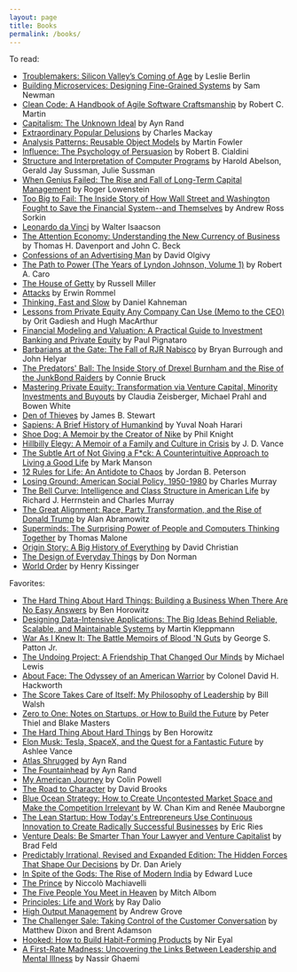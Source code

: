```yaml
---
layout: page
title: Books
permalink: /books/
---
```


To read:
- [Troublemakers: Silicon Valley’s Coming of Age](https://www.amazon.com/Troublemakers-Silicon-Valleys-Coming-Age/dp/1451651503/ref=sr_1_1?lipi=urn%3Ali%3Apage%3Ad_flagship3_pulse_read%3Bts4760kTRWK3jkf1mI%2F2Fw%3D%3D) by Leslie Berlin
- [Building Microservices: Designing Fine-Grained Systems](https://www.amazon.com/Building-Microservices-Designing-Fine-Grained-Systems/dp/1491950358/ref=sr_1_1?s=books&ie=UTF8&qid=1511837303&sr=1-1&keywords=microservices) by Sam Newman
- [Clean Code: A Handbook of Agile Software Craftsmanship](https://www.amazon.com/Clean-Code-Handbook-Software-Craftsmanship/dp/0132350882/ref=pd_sim_14_25?_encoding=UTF8&psc=1&refRID=TYSZNHSHKBPV4Q0FWV2T) by Robert C. Martin
- [Capitalism: The Unknown Ideal](https://www.aynrand.org/novels/capitalism-the-unknown-ideal) by Ayn Rand
- [Extraordinary Popular Delusions](https://www.amazon.com/Extraordinary-Popular-Delusions-Charles-Mackay/dp/0486432238) by Charles Mackay
- [Analysis Patterns: Reusable Object Models](https://www.amazon.com/gp/product/0201895420?ie=UTF8&tag=martinfowlerc-20&linkCode=as2&camp=1789&creative=9325&creativeASIN=0201895420) by Martin Fowler
- [Influence: The Psychology of Persuasion](https://www.amazon.com/gp/product/006124189X/ref=as_li_tf_tl?ie=UTF8&camp=1789&creative=9325&creativeASIN=006124189X&linkCode=as2&tag=favobooks0b-20) by Robert B. Cialdini
- [Structure and Interpretation of Computer Programs](https://www.amazon.com/gp/product/0262510871?ie=UTF8&camp=1789&creativeASIN=0262510871&linkCode=xm2&tag=favobooks0b-20) by Harold Abelson, Gerald Jay Sussman, Julie Sussman
- [When Genius Failed: The Rise and Fall of Long-Term Capital Management](https://www.amazon.com/gp/product/0375758259?ie=UTF8&camp=1789&creativeASIN=0375758259&linkCode=xm2&tag=favobooks0b-20) by Roger Lowenstein
- [Too Big to Fail: The Inside Story of How Wall Street and Washington Fought to Save the Financial System--and Themselves](https://www.amazon.com/gp/product/0143118242?ie=UTF8&camp=1789&creativeASIN=0143118242&linkCode=xm2&tag=favobooks0b-20) by Andrew Ross Sorkin
- [Leonardo da Vinci](https://www.amazon.com/Leonardo-Vinci-Walter-Isaacson/dp/1501139150/ref=sr_1_3?ie=UTF8&qid=1513522708&sr=8-3&keywords=da+vinci) by Walter Isaacson
- [The Attention Economy: Understanding the New Currency of Business](https://www.amazon.com/Attention-Economy-Understanding-Currency-Business/dp/1578518717) by Thomas H. Davenport and John C. Beck
- [Confessions of an Advertising Man](https://www.amazon.com/Confessions-Advertising-Man-David-Ogilvy/dp/190491537X) by David Olgivy
- [The Path to Power (The Years of Lyndon Johnson, Volume 1)](https://www.amazon.com/Path-Power-Years-Lyndon-Johnson/dp/0679729453) by Robert A. Caro
- [The House of Getty](https://www.amazon.com/House-Getty-Russell-Miller/dp/1448204356) by Russell Miller
- [Attacks](https://www.amazon.com/Attacks-Erwin-Rommel/dp/0960273603/) by Erwin Rommel
- [Thinking, Fast and Slow](https://www.amazon.com/Thinking-Fast-Slow-Daniel-Kahneman/dp/0374533555/ref=pd_lpo_sbs_14_t_0?_encoding=UTF8&psc=1&refRID=WWR2B08JB0SH22KXW7VH) by Daniel Kahneman
- [Lessons from Private Equity Any Company Can Use (Memo to the CEO)](https://www.amazon.com/Lessons-Private-Equity-Company-Memo/dp/1422124959) by Orit Gadiesh and Hugh MacArthur
- [Financial Modeling and Valuation: A Practical Guide to Investment Banking and Private Equity](https://www.amazon.com/Financial-Modeling-Valuation-Practical-Investment/dp/1118558766) by Paul Pignataro
- [Barbarians at the Gate: The Fall of RJR Nabisco](https://www.amazon.com/Barbarians-Gate-Fall-RJR-Nabisco/dp/0061655554) by Bryan Burrough and John Helyar
- [The Predators' Ball: The Inside Story of Drexel Burnham and the Rise of the JunkBond Raiders](https://www.amazon.com/Predators-Ball-Burnham-JunkBond-Raiders/dp/0140120904) by Connie Bruck
- [Mastering Private Equity: Transformation via Venture Capital, Minority Investments and Buyouts](https://www.amazon.com/Mastering-Private-Equity-Transformation-Investments/dp/1119327970) by Claudia Zeisberger, Michael Prahl and Bowen White
- [Den of Thieves](https://www.amazon.com/Den-Thieves-James-B-Stewart/dp/067179227X) by James B. Stewart
- [Sapiens: A Brief History of Humankind](https://www.amazon.com/gp/product/0062316117) by Yuval Noah Harari
- [Shoe Dog: A Memoir by the Creator of Nike](https://www.amazon.com/gp/product/1501135929) by Phil Knight
- [Hillbilly Elegy: A Memoir of a Family and Culture in Crisis](https://www.amazon.com/gp/product/0062300555) by J. D. Vance
- [The Subtle Art of Not Giving a F*ck: A Counterintuitive Approach to Living a Good Life](https://www.amazon.com/gp/product/0062457713) by Mark Manson
- [12 Rules for Life: An Antidote to Chaos](https://www.amazon.com/12-Rules-Life-Antidote-Chaos/dp/0345816021) by Jordan B. Peterson
- [Losing Ground: American Social Policy, 1950-1980](https://www.amazon.com/Losing-Ground-American-Social-1950-1980/dp/0465065880) by Charles Murray
- [The Bell Curve: Intelligence and Class Structure in American Life](https://www.amazon.com/Bell-Curve-Intelligence-Structure-Paperbacks/dp/0684824299) by Richard J. Herrnstein and Charles Murray
- [The Great Alignment: Race, Party Transformation, and the Rise of Donald Trump](https://www.amazon.com/Great-Alignment-Party-Transformation-Donald/dp/0300207131) by Alan Abramowitz
- [Superminds: The Surprising Power of People and Computers Thinking Together](https://www.amazon.com/Superminds-Surprising-Computers-Thinking-Together/dp/0316349135) by Thomas Malone
- [Origin Story: A Big History of Everything](https://www.amazon.com/Origin-Story-Big-History-Everything/dp/0316392006) by David Christian
- [The Design of Everyday Things](https://www.amazon.com/Design-Everyday-Things-Revised-Expanded/dp/0465050654) by Don Norman
- [World Order](https://www.amazon.com/World-Order-Henry-Kissinger/dp/0143127713) by Henry Kissinger

Favorites:
- [The Hard Thing About Hard Things: Building a Business When There Are No Easy Answers](https://www.amazon.com/gp/product/0062273205) by Ben Horowitz
- [Designing Data-Intensive Applications: The Big Ideas Behind Reliable, Scalable, and Maintainable Systems](https://www.amazon.com/Designing-Data-Intensive-Applications-Reliable-Maintainable/dp/1449373321) by Martin Kleppmann
- [War As I Knew It: The Battle Memoirs of Blood 'N Guts](https://www.amazon.com/War-As-Knew-Battle-Memoirs/dp/0553259911) by George S. Patton Jr.
- [The Undoing Project: A Friendship That Changed Our Minds](https://www.amazon.com/Undoing-Project-Friendship-Changed-Minds/dp/0393254593) by Michael Lewis
- [About Face: The Odyssey of an American Warrior](https://www.amazon.com/About-Face-Odyssey-American-Warrior/dp/0671695347) by Colonel David H. Hackworth
- [The Score Takes Care of Itself: My Philosophy of Leadership](https://www.amazon.com/Score-Takes-Care-Itself-Philosophy/dp/1591843472/) by Bill Walsh
- [Zero to One: Notes on Startups, or How to Build the Future](https://www.amazon.com/Zero-One-Notes-Startups-Future/dp/0804139296) by Peter Thiel and Blake Masters
- [The Hard Thing About Hard Things](https://www.amazon.com/Hard-Thing-About-Things-Building/dp/0062273205) by Ben Horowitz
- [Elon Musk: Tesla, SpaceX, and the Quest for a Fantastic Future](https://www.amazon.com/Elon-Musk-SpaceX-Fantastic-Future/dp/006230125X/ref=pd_lpo_sbs_14_t_2?_encoding=UTF8&psc=1&refRID=FKXXKS467F0A30PM9JX6) by Ashlee Vance
- [Atlas Shrugged](https://www.amazon.com/Atlas-Shrugged-Ayn-Rand/dp/0451191145/ref=sr_1_1?s=books&ie=UTF8&qid=1513461926&sr=1-1&keywords=atlas+shrugged) by Ayn Rand
- [The Fountainhead](https://www.amazon.com/Fountainhead-Ayn-Rand/dp/0451191153/ref=sr_1_1?s=books&ie=UTF8&qid=1513461954&sr=1-1&keywords=fountainhead) by Ayn Rand
- [My American Journey](https://www.amazon.com/My-American-Journey-Colin-Powell/dp/0345466411) by Colin Powell
- [The Road to Character](https://www.amazon.com/Road-Character-David-Brooks/dp/0812983416/ref=sr_1_1?s=books&ie=UTF8&qid=1513461981&sr=1-1&keywords=a+road+to+character) by David Brooks
- [Blue Ocean Strategy: How to Create Uncontested Market Space and Make the Competition Irrelevant](https://www.amazon.com/Blue-Ocean-Strategy-Expanded-Uncontested/dp/1625274491/ref=sr_1_1?s=books&ie=UTF8&qid=1513462008&sr=1-1&keywords=blue+ocean+strategy) by W. Chan Kim and Renée Mauborgne
- [The Lean Startup: How Today's Entrepreneurs Use Continuous Innovation to Create Radically Successful Businesses](https://www.amazon.com/Lean-Startup-Entrepreneurs-Continuous-Innovation/dp/0307887898/ref=sr_1_1?s=books&ie=UTF8&qid=1513462054&sr=1-1&keywords=lean+startup) by Eric Ries
- [Venture Deals: Be Smarter Than Your Lawyer and Venture Capitalist](https://www.amazon.com/Venture-Deals-Smarter-Lawyer-Capitalist/dp/1119259754/ref=sr_1_1?s=books&ie=UTF8&qid=1513462088&sr=1-1&keywords=venture+deals) by Brad Feld
- [Predictably Irrational, Revised and Expanded Edition: The Hidden Forces That Shape Our Decisions](https://www.amazon.com/gp/product/0061353248?ie=UTF8&camp=1789&creativeASIN=0061353248&linkCode=xm2&tag=favobooks0b-20) by Dr. Dan Ariely
- [In Spite of the Gods: The Rise of Modern India](https://www.amazon.com/Spite-Gods-Rise-Modern-India/dp/1400079772) by Edward Luce
- [The Prince](https://www.amazon.com/Prince-Dover-Thrift-Editions/dp/0486272745) by Niccolò Machiavelli
- [The Five People You Meet in Heaven](https://www.amazon.com/Five-People-You-Meet-Heaven/dp/1401308589) by Mitch Albom
- [Principles: Life and Work](https://www.amazon.com/Principles-Life-Work-Ray-Dalio/dp/1501124021) by Ray Dalio
- [High Output Management](https://www.amazon.com/High-Output-Management-Andrew-Grove/dp/0679762884/) by Andrew Grove
- [The Challenger Sale: Taking Control of the Customer Conversation](https://www.amazon.com/Challenger-Sale-Control-Customer-Conversation/dp/1591844355) by Matthew Dixon and Brent Adamson
- [Hooked: How to Build Habit-Forming Products](https://www.amazon.com/Hooked-How-Build-Habit-Forming-Products/dp/1591847788) by Nir Eyal
- [A First-Rate Madness: Uncovering the Links Between Leadership and Mental Illness](https://www.amazon.com/First-Rate-Madness-Uncovering-Between-Leadership/dp/0143121332) by Nassir Ghaemi
